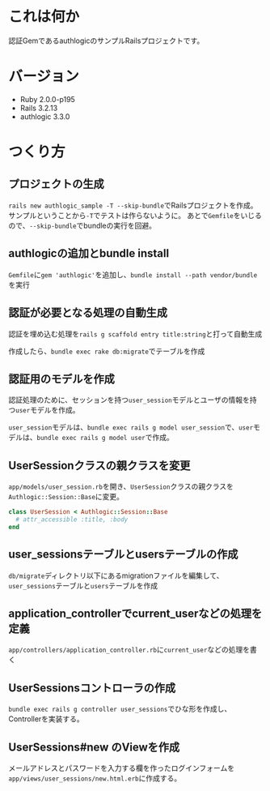 # これは何か

認証GemであるauthlogicのサンプルRailsプロジェクトです。

# バージョン

* Ruby 2.0.0-p195
* Rails 3.2.13
* authlogic 3.3.0

# つくり方
## プロジェクトの生成

`rails new authlogic_sample -T --skip-bundle`でRailsプロジェクトを作成。サンプルということから`-T`でテストは作らないように。
あとで`Gemfile`をいじるので、`--skip-bundle`でbundleの実行を回避。

## authlogicの追加とbundle install

`Gemfile`に`gem 'authlogic'`を追加し、`bundle install --path vendor/bundle`を実行

## 認証が必要となる処理の自動生成

認証を埋め込む処理を`rails g scaffold entry title:string`と打って自動生成

作成したら、`bundle exec rake db:migrate`でテーブルを作成

## 認証用のモデルを作成

認証処理のために、セッションを持つ`user_session`モデルとユーザの情報を持つ`user`モデルを作成。

`user_session`モデルは、`bundle exec rails g model user_session`で、`user`モデルは、`bundle exec rails g model user`で作成。

## UserSessionクラスの親クラスを変更

`app/models/user_session.rb`を開き、`UserSession`クラスの親クラスを`Authlogic::Session::Base`に変更。

```ruby
class UserSession < Authlogic::Session::Base
  # attr_accessible :title, :body
end
```
## user_sessionsテーブルとusersテーブルの作成

`db/migrate`ディレクトリ以下にあるmigrationファイルを編集して、`user_sessions`テーブルと`users`テーブルを作成

## application_controllerでcurrent_userなどの処理を定義

`app/controllers/application_controller.rb`に`current_user`などの処理を書く

## UserSessionsコントローラの作成

`bundle exec rails g controller user_sessions`でひな形を作成し、Controllerを実装する。

## UserSessions#new のViewを作成

メールアドレスとパスワードを入力する欄を作ったログインフォームを`app/views/user_sessions/new.html.erb`に作成する。


